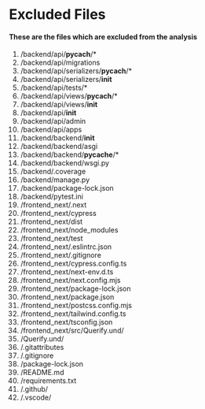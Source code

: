 # Excluded Files

#### These are the files which are excluded from the analysis

1. /backend/api/**pycach**/\*
1. /backend/api/migrations
1. /backend/api/serializers/**pycach**/\*
1. /backend/api/serializers/**init**
1. /backend/api/tests/\*
1. /backend/api/views/**pycach**/\*
1. /backend/api/views/**init**
1. /backend/api/**init**
1. /backend/api/admin
1. /backend/api/apps
1. /backend/backend/**init**
1. /backend/backend/asgi
1. /backend/backend/**pycache**/\*
1. /backend/backend/wsgi.py
1. /backend/.coverage
1. /backend/manage.py
1. /backend/package-lock.json
1. /backend/pytest.ini
1. /frontend_next/.next
1. /frontend_next/cypress
1. /frontend_next/dist
1. /frontend_next/node_modules
1. /frontend_next/test
1. /frontend_next/.eslintrc.json
1. /frontend_next/.gitignore
1. /frontend_next/cypress.config.ts
1. /frontend_next/next-env.d.ts
1. /frontend_next/next.config.mjs
1. /frontend_next/package-lock.json
1. /frontend_next/package.json
1. /frontend_next/postcss.config.mjs
1. /frontend_next/tailwind.config.ts
1. /frontend_next/tsconfig.json
1. /frontend_next/src/Querify.und/
1. /Querify.und/
1. /.gitattributes
1. /.gitignore
1. /package-lock.json
1. /README.md
1. /requirements.txt
1. /.github/
1. /.vscode/
